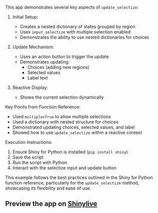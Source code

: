This app demonstrates several key aspects of `update_selectize`:

1. Initial Setup:
   - Creates a nested dictionary of states grouped by region
   - Uses `input_selectize` with multiple selection enabled
   - Demonstrates the ability to use nested dictionaries for choices

2. Update Mechanism:
   - Uses an action button to trigger the update
   - Demonstrates updating:
     - Choices (adding new regions)
     - Selected values
     - Label text

3. Reactive Display:
   - Shows the current selection dynamically

Key Points from Function Reference:
- Used `multiple=True` to allow multiple selections
- Used a dictionary with nested structure for choices
- Demonstrated updating choices, selected values, and label
- Showed how to use `update_selectize` within a reactive context

Execution Instructions:
1. Ensure Shiny for Python is installed (`pip install shiny`)
2. Save the script
3. Run the script with Python
4. Interact with the selectize input and update button

This example follows the best practices outlined in the Shiny for Python function reference, particularly for the `update_selectize` method, showcasing its flexibility and ease of use.
## Preview the app on [Shinylive](https://shinylive.io/py/app/#h=0&code=NobwRAdghgtgpmAXAAjFADugdOgnmAGlQGMB7CAFzkqVQDMAnUmZAZwAsBLCXZTmdKQYVkDOFGIVOANzgAdCI2ZsuPLHAAe6Ma1Z8BQkd3QBXCkROciYiABM4DBQoDEyAMJioVNrkrs4UsTItl5QyHRCwXAw5KwUDF6c5ApxXnB6ALzIIArIechyYACiUHHupKUUhSg5EPn1BWAAcgCa1Y1NcADuyC1CANaFRLkNeYVNAFLt493IEw6scLhDBXWjjW4AKtNgbuQQcJKcxGaFI3kAvgTnjQDq6SJ7le2163cAgju3paoA5hTJQirN6FADyACUdqCxL9AcM1qNCm5PrQkVAADacCIMCCcKBnBHIK43QoAWU4ti6DxeN3qZKaO3JEAOrFIFHxQNp+UKtwAkl9OKwyBBWNwVlyxmBeSiUIVeaQuhybhcFCqIC5kAAFKC-ODIKQUdF6qB2KJChicdBSZIQSw4HVwAD6pCtrAAFAajRlCgBlOBGo4ALz1AFV0CFvAARaKkQoASicEFcvNxUgxbH9hykwb4EFMIi6nAo7GQ2jg9jo3HLyGI7FIx3SCjtxjMjsWAezcDdJLA3CLePRbfZVFY4sJctTA+QPuH6WnmaOcOB+VSI-h9RgJnRUnQXs2DBM8ggCfVSeQACEzAC6gD9RbfrqGMgTOG0k3OFgWxRHRJrRBHQARle5DdmAL4Rk6AEUOqnJgGGEHzh2nDBvGiauOC1D2E+xZ6icDA2CI7ZZkkp4AAKeEcsjqHQdBZgoFbII6bpxogNyuLc-g3v4yBARQ158HoxCYsQ-TlhYr7eDhGZITmX43F+WDgWkgHQcxJKEnaSlUG2C6dt2hJ0r2k4YkOaSjpyBn5K4ka+LAxwYuivC6gcCTeLW9bEHOAGlNW5BsMweroqQvzHBKNZ1g2rAZK8bzcs0swYSFsQ0pZsWNJsAAaOybJopRjmliJgAAYgAMjsRVBRaIT5QVhluKCOx7JVUC2LGYBhfUapvMSqXIK4fodsgYSsCYAGLCIpB0Pq3EHD07mRWFRGSOWGTAIUmXisVZVgAAutcvWuPBaTTYFUAAf6+qkCoCr+fAxbcL84UmrqthheiZ3+hkdCFEdVC2NOs56G6bjCaJ-0gApWmQapcYXPq-DpAm7WEieGoYXYDgnTWJj4dQhG6SRCjkZhDhYFQGhVBjU0cAqOlISBLE3GIFA43U327DjBGIcR5A1ApfZpoOq7pMxKpgGAVzZJAsAICgYBiAAjpYYjwJQrBkxTQJgMKVA0HLCgwF4u5spiAEKLaAjLHmJohKOp61RLO1AA)
